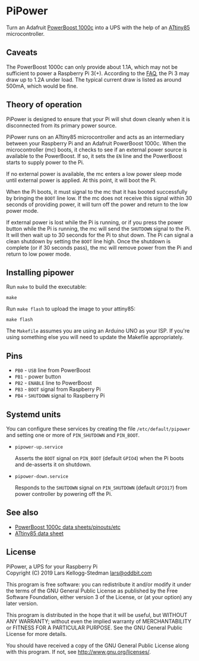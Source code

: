 # PiPower

Turn an Adafruit [PowerBoost 1000c][] into a UPS with the help of an [ATtiny85][] microcontroller.

[powerboost 1000c]: https://www.adafruit.com/product/2465
[attiny85]: https://www.microchip.com/wwwproducts/en/ATtiny85

## Caveats

The PowerBoost 1000c can only provide about 1.1A, which may not be sufficient to power a Raspberry Pi 3(+).  According to the [FAQ][], the Pi 3 may draw up to 1.2A under load. The typical current draw is listed as around 500mA, which would be fine.

[FAQ]: https://www.raspberrypi.org/documentation/faqs/#pi-power

## Theory of operation

PiPower is designed to ensure that your Pi will shut down cleanly when it is disconnected from its primary power source.

PiPower runs on an ATtiny85 microcontroller and acts as an intermediary between your Raspberry Pi and an Adafruit PowerBoost 1000c.  When the microcontroller (mc) boots, it checks to see if an external power source is available to the PowerBoost.  If so, it sets the `EN` line and the PowerBoost starts to supply power to the Pi.

If no external power is available, the mc enters a low power sleep mode until external power is applied.  At this point, it will boot the Pi.

When the Pi boots, it must signal to the mc that it has booted successfully by bringing the `BOOT` line low. If the mc does not receive this signal within 30 seconds of providing power, it will turn off the power and return to the low power mode.

If external power is lost while the Pi is running, or if you press the power button while the Pi is running, the mc will send the `SHUTDOWN` signal to the Pi.  It will then wait up to 30 seconds for the Pi to shut down.  The Pi can signal a clean shutdown by setting the `BOOT` line high.  Once the shutdown is complete (or if 30 seconds pass), the mc will remove power from the Pi and return to low power mode.

## Installing pipower

Run `make` to build the executable:

    make

Run `make flash` to upload the image to your attiny85:

    make flash

The `Makefile` assumes you are using an Arduino UNO as your ISP. If you're using something else you will need to update the Makefile appropriately.

## Pins

- `PB0` - `USB` line from PowerBoost
- `PB1` - power button
- `PB2` - `ENABLE` line to PowerBoost
- `PB3` - `BOOT` signal from Raspberry Pi
- `PB4` - `SHUTDOWN` signal to Raspberry Pi

## Systemd units

You can configure these services by creating the file `/etc/default/pipower` and setting one or more of `PIN_SHUTDOWN` and `PIN_BOOT`.

- `pipower-up.service`

  Asserts the `BOOT` signal on `PIN_BOOT` (default `GPIO4`) when the Pi boots and de-asserts it on shutdown.

- `pipower-down.service`

  Responds to the `SHUTDOWN` signal on `PIN_SHUTDOWN` (default `GPIO17`) from power controller by powering off the Pi.

## See also

- [PowerBoost 1000c data sheets/pinouts/etc](https://learn.adafruit.com/adafruit-powerboost-1000c-load-share-usb-charge-boost/downloads)
- [ATtiny85 data sheet](https://ww1.microchip.com/downloads/en/DeviceDoc/Atmel-2586-AVR-8-bit-Microcontroller-ATtiny25-ATtiny45-ATtiny85_Datasheet.pdf)

## License

PiPower, a UPS for your Raspberry Pi  
Copyright (C) 2019 Lars Kellogg-Stedman <lars@oddbit.com>

This program is free software: you can redistribute it and/or modify
it under the terms of the GNU General Public License as published by
the Free Software Foundation, either version 3 of the License, or
(at your option) any later version.

This program is distributed in the hope that it will be useful,
but WITHOUT ANY WARRANTY; without even the implied warranty of
MERCHANTABILITY or FITNESS FOR A PARTICULAR PURPOSE.  See the
GNU General Public License for more details.

You should have received a copy of the GNU General Public License
along with this program.  If not, see <http://www.gnu.org/licenses/>.
